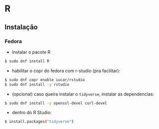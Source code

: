 # R

## Instalação

### Fedora

- Instalar o pacote R

```bash
$ sudo dnf install R
```

- habilitar o copr do fedora com r-studio (pra facilitar):

```bash
$ sudo dnf copr enable iucar/rstudio
$ sudo dnf install -y rstudio 
```

- (opcional) caso queira instalar o `tidyverse`, instalar as dependencias:

```bash
$ sudo dnf install -y openssl-devel curl-devel 
```
 
- dentro do R Studio:

```bash
$ install.packages("tidyverse")
```

